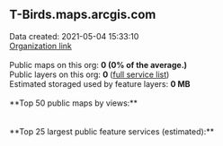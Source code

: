 <h2>T-Birds.maps.arcgis.com</h2> Data created: 2021-05-04 15:33:10 <br /><a target='new' href='https://T-Birds.maps.arcgis.com'>Organization link</a><br /><br />Public maps on this org: <b>0 (0% of the average.)</b><br />Public layers on this org: <b>0 </b>(<a target='new' href='https://services.arcgis.com/weGlgOd2m0gqBVnV/ArcGIS/rest/services'>full service list</a>)<br />Estimated storaged used by feature layers: <b>0 MB</b><br /><br />**Top 50 public maps by views:**<br /><br /><br />**Top 25 largest public feature services (estimated):**<br />